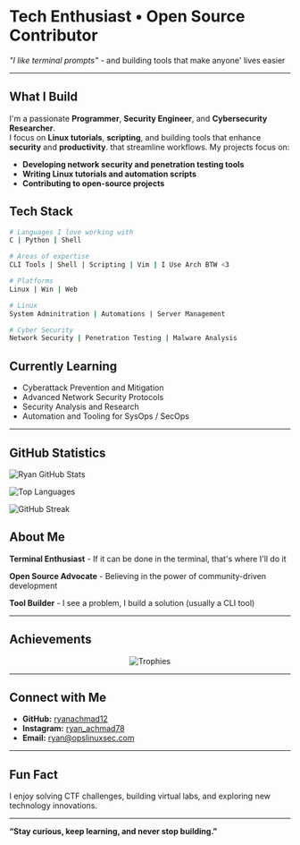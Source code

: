 # Tech Enthusiast • Open Source Contributor

*"I like terminal prompts"* - and building tools that make anyone' lives easier

---

## What I Build
I'm a passionate **Programmer**, **Security Engineer**, and **Cybersecurity Researcher**.  
I focus on **Linux tutorials**, **scripting**, and building tools that enhance **security** and **productivity**. that streamline workflows. My projects focus on:

- **Developing network security and penetration testing tools**   
- **Writing Linux tutorials and automation scripts**  
- **Contributing to open-source projects**

## Tech Stack
```bash
# Languages I love working with
C | Python | Shell

# Areas of expertise
CLI Tools | Shell | Scripting | Vim | I Use Arch BTW <3

# Platforms
Linux | Win | Web

# Linux
System Adminitration | Automations | Server Management

# Cyber Security
Network Security | Penetration Testing | Malware Analysis
```

## Currently Learning

- Cyberattack Prevention and Mitigation  
- Advanced Network Security Protocols  
- Security Analysis and Research  
- Automation and Tooling for SysOps / SecOps  

---

## GitHub Statistics

![Ryan GitHub Stats](https://github-readme-stats.vercel.app/api?username=ryanachmad12&show_icons=true&theme=dark&bg_color=0d1117&border_color=30363d&icon_color=58a6ff&title_color=58a6ff&text_color=c9d1d9)  

 ![Top Languages](https://github-readme-stats.vercel.app/api/top-langs/?username=ryanachmad12&layout=compact&theme=dark&bg_color=0d1117&border_color=30363d&title_color=58a6ff&text_color=c9d1d9)

![GitHub Streak](https://github-readme-streak-stats.herokuapp.com/?user=ryanachmad12&theme=dark&hide_border=true)  


## About Me

**Terminal Enthusiast** - If it can be done in the terminal, that's where I'll do it

**Open Source Advocate** - Believing in the power of community-driven development

**Tool Builder** - I see a problem, I build a solution (usually a CLI tool)

---

## Achievements

<div align="center">

![Trophies](https://github-profile-trophy.vercel.app/?username=ryanachmad12&theme=flat&no-frame=true&margin-w=10&margin-h=10)

</div>

---

## Connect with Me

- **GitHub:** [ryanachmad12](https://github.com/ryanachmad12)  
- **Instagram:** [ryan_achmad78](https://instagram.com/ryan_achmad78)  
- **Email:** [ryan@opslinuxsec.com](mailto:ryan@opslinuxsec.com)  

---

## Fun Fact

I enjoy solving CTF challenges, building virtual labs, and exploring new technology innovations.

---

**“Stay curious, keep learning, and never stop building.”**
